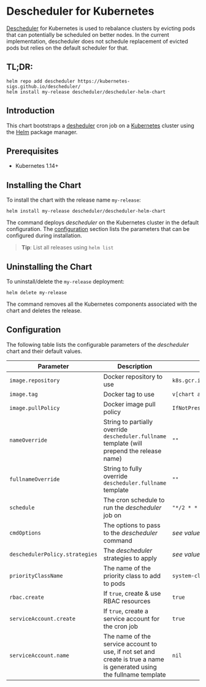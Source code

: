 # Descheduler for Kubernetes

[Descheduler](https://github.com/kubernetes-sigs/descheduler/) for Kubernetes is used to rebalance clusters by evicting pods that can potentially be scheduled on better nodes. In the current implementation, descheduler does not schedule replacement of evicted pods but relies on the default scheduler for that.

## TL;DR:

```shell
helm repo add descheduler https://kubernetes-sigs.github.io/descheduler/
helm install my-release descheduler/descheduler-helm-chart
```

## Introduction

This chart bootstraps a [desheduler](https://github.com/kubernetes-sigs/descheduler/) cron job on a [Kubernetes](http://kubernetes.io) cluster using the [Helm](https://helm.sh) package manager.

## Prerequisites

- Kubernetes 1.14+

## Installing the Chart

To install the chart with the release name `my-release`:

```shell
helm install my-release descheduler/descheduler-helm-chart
```

The command deploys _descheduler_ on the Kubernetes cluster in the default configuration. The [configuration](#configuration) section lists the parameters that can be configured during installation.

> **Tip**: List all releases using `helm list`

## Uninstalling the Chart

To uninstall/delete the `my-release` deployment:

```shell
helm delete my-release
```

The command removes all the Kubernetes components associated with the chart and deletes the release.

## Configuration

The following table lists the configurable parameters of the _descheduler_ chart and their default values.

| Parameter                      | Description                                                                                                           | Default                                                |
| ------------------------------ | --------------------------------------------------------------------------------------------------------------------- | ------------------------------------------------------ |
| `image.repository`             | Docker repository to use                                                                                              | `k8s.gcr.io/descheduler/descheduler`                   |
| `image.tag`                    | Docker tag to use                                                                                                     | `v[chart appVersion]`                                  |
| `image.pullPolicy`             | Docker image pull policy                                                                                              | `IfNotPresent`                                         |
| `nameOverride`                 | String to partially override `descheduler.fullname` template (will prepend the release name)                          | `""`                                                   |
| `fullnameOverride`             | String to fully override `descheduler.fullname` template                                                              | `""`                                                   |
| `schedule`                     | The cron schedule to run the _descheduler_ job on                                                                     | `"*/2 * * * *"`                                        |
| `cmdOptions`                   | The options to pass to the _descheduler_ command                                                                      | _see values.yaml_                                      |
| `deschedulerPolicy.strategies` | The _descheduler_ strategies to apply                                                                                 | _see values.yaml_                                      |
| `priorityClassName`            | The name of the priority class to add to pods                                                                         | `system-cluster-critical`                              |
| `rbac.create`                  | If `true`, create & use RBAC resources                                                                                | `true`                                                 |
| `serviceAccount.create`        | If `true`, create a service account for the cron job                                                                  | `true`                                                 |
| `serviceAccount.name`          | The name of the service account to use, if not set and create is true a name is generated using the fullname template | `nil`                                                  |
